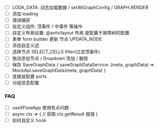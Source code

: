 - [ ] LODA_DATA: 动态加载数据 / setX6GraphConfig / GRAPH.RENDER
- [ ] 添加 loading
- [ ] 错误捕获
- [ ] 自定义组件: 顶事件 / 中事件 等操作
- [ ] 自定义布局设置: @antv/layout 布局 是配置于故障树的配置
- [ ] 表单 form builder 更新 节点 UPDATA_NODE
- [ ] 添加自定义边
- [ ] 选择节点 SELECT_CELLS filter(过滤顶事件)
- [ ] 拖动添加节点 / Dropdown 添加 / 删除
- [ ] 保存 SaveGraphData { saveGraphDataService: (meta, graphData) => MockApi.saveGraphData(meta, graphData) }
- [ ] 连接装配置 ports
- [ ] 分组信息配置

### FAQ

- [ ] useXFlowApp 使用有点问题
- [ ] async ctx => { // 获取 ctx.getResult 报错 }
- [ ] 如何自定义 hook

